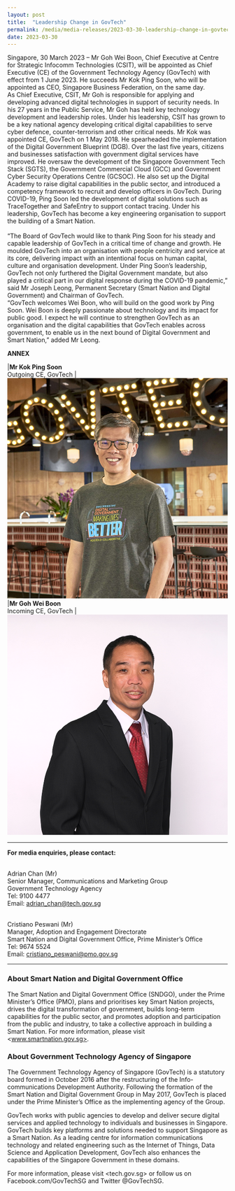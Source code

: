 ```yaml
---
layout: post
title:  "Leadership Change in GovTech"
permalink: /media/media-releases/2023-03-30-leadership-change-in-govtech
date: 2023-03-30
---
```

Singapore, 30 March 2023 – Mr Goh Wei Boon, Chief Executive at Centre for Strategic Infocomm Technologies (CSIT), will be appointed as Chief Executive (CE) of the Government Technology Agency (GovTech) with effect from 1 June 2023. He succeeds Mr Kok Ping Soon, who will be appointed as CEO, Singapore Business Federation, on the same day.
<br> As Chief Executive, CSIT, Mr Goh is responsible for applying and developing advanced digital technologies in support of security needs. In his 27 years in the Public Service, Mr Goh has held key technology development and leadership roles. Under his leadership, CSIT has grown to be a key national agency developing critical digital capabilities to serve cyber defence, counter-terrorism and other critical needs.
Mr Kok was appointed CE, GovTech on 1 May 2018. He spearheaded the implementation of the Digital Government Blueprint (DGB). Over the last five years, citizens and businesses satisfaction with government digital services have improved. He oversaw the development of the Singapore Government Tech Stack (SGTS), the Government Commercial Cloud (GCC) and Government Cyber Security Operations Centre (GCSOC). He also set up the Digital Academy to raise digital capabilities in the public sector, and introduced a competency framework to recruit and develop officers in GovTech. During COVID-19, Ping Soon led the development of digital solutions such as TraceTogether and SafeEntry to support contact tracing. Under his leadership, GovTech has become a key engineering organisation to support the building of a Smart Nation.  
<br> “The Board of GovTech would like to thank Ping Soon for his steady and capable leadership of GovTech in a critical time of change and growth. He moulded GovTech into an organisation with people centricity and service at its core, delivering impact with an intentional focus on human capital, culture and organisation development. Under Ping Soon’s leadership, GovTech not only furthered the Digital Government mandate, but also played a critical part in our digital response during the COVID-19 pandemic,” said Mr Joseph Leong, Permanent Secretary (Smart Nation and Digital Government) and Chairman of GovTech.
<br> “GovTech welcomes Wei Boon, who will build on the good work by Ping Soon. Wei Boon is deeply passionate about technology and its impact for public good. I expect he will continue to strengthen GovTech as an organisation and the digital capabilities that GovTech enables across government, to enable us in the next bound of Digital Government and Smart Nation,” added Mr Leong.


**ANNEX**

|**Mr Kok Ping Soon** <br> Outgoing CE, GovTech  | ![Kok Ping Soon](/images/media-release/kok-ping-soon.jpg) 
|**Mr Goh Wei Boon** <br> Incoming CE, GovTech  | ![Goh Wei Boon](/images/media-release/goh-wei-boon.png) 

---

**For media enquiries, please contact:**

<br>Adrian Chan (Mr)
<br>Senior Manager, Communications and Marketing Group
<br>Government Technology Agency 
<br>Tel: 9100 4477 
<br>Email: <adrian_chan@tech.gov.sg> 

<br>Cristiano Peswani (Mr)
<br>Manager, Adoption and Engagement Directorate
<br>Smart Nation and Digital Government Office, Prime Minister’s Office
<br>Tel: 9674 5524
<br>Email: <cristiano_peswani@pmo.gov.sg>

---

### **About Smart Nation and Digital Government Office**
The Smart Nation and Digital Government Office (SNDGO), under the Prime Minister’s Office (PMO), plans and prioritises key Smart Nation projects, drives the digital transformation of government, builds long-term capabilities for the public sector, and promotes adoption and participation from the public and industry, to take a collective approach in building a Smart Nation.
For more information, please visit <www.smartnation.gov.sg>.

### **About Government Technology Agency of Singapore**
The Government Technology Agency of Singapore (GovTech) is a statutory board formed in October 2016 after the restructuring of the Info-communications Development Authority. Following the formation of the Smart Nation and Digital Government Group in May 2017, GovTech is placed under the Prime Minister’s Office as the implementing agency of the Group.
 
GovTech works with public agencies to develop and deliver secure digital services and applied technology to individuals and businesses in Singapore. GovTech builds key platforms and solutions needed to support Singapore as a Smart Nation. As a leading centre for information communications technology and related engineering such as the Internet of Things, Data Science and Application Development, GovTech also enhances the capabilities of the Singapore Government in these domains. 

For more information, please visit <tech.gov.sg> or follow us on Facebook.com/GovTechSG and Twitter @GovTechSG.
